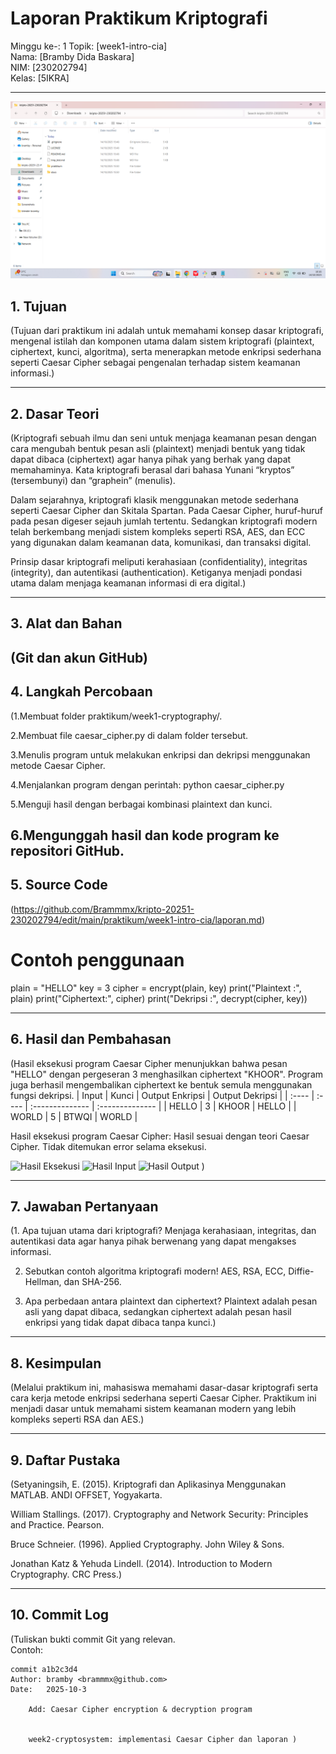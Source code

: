 # Laporan Praktikum Kriptografi
Minggu ke-: 1
Topik: [week1-intro-cia]  
Nama: [Bramby Dida Baskara]  
NIM: [230202794]  
Kelas: [5IKRA]  

---
![Setup GitHub](screenshots/repo_setup.png)
## 1. Tujuan
(Tujuan dari praktikum ini adalah untuk memahami konsep dasar kriptografi, mengenal istilah dan komponen utama dalam sistem kriptografi (plaintext, ciphertext, kunci, algoritma), serta menerapkan metode enkripsi sederhana seperti Caesar Cipher sebagai pengenalan terhadap sistem keamanan informasi.)

---

## 2. Dasar Teori
(Kriptografi sebuah ilmu dan seni untuk menjaga keamanan pesan dengan cara mengubah bentuk pesan asli (plaintext) menjadi bentuk yang tidak dapat dibaca (ciphertext) agar hanya pihak yang berhak yang dapat memahaminya. Kata kriptografi berasal dari bahasa Yunani “kryptos” (tersembunyi) dan “graphein” (menulis).

Dalam sejarahnya, kriptografi klasik menggunakan metode sederhana seperti Caesar Cipher dan Skitala Spartan. Pada Caesar Cipher, huruf-huruf pada pesan digeser sejauh jumlah tertentu. Sedangkan kriptografi modern telah berkembang menjadi sistem kompleks seperti RSA, AES, dan ECC yang digunakan dalam keamanan data, komunikasi, dan transaksi digital.

Prinsip dasar kriptografi meliputi kerahasiaan (confidentiality), integritas (integrity), dan autentikasi (authentication). Ketiganya menjadi pondasi utama dalam menjaga keamanan informasi di era digital.)

---

## 3. Alat dan Bahan
(Git dan akun GitHub)
---

## 4. Langkah Percobaan
(1.Membuat folder praktikum/week1-cryptography/.

2.Membuat file caesar_cipher.py di dalam folder tersebut.

3.Menulis program untuk melakukan enkripsi dan dekripsi menggunakan metode Caesar Cipher.

4.Menjalankan program dengan perintah: 
python caesar_cipher.py

5.Menguji hasil dengan berbagai kombinasi plaintext dan kunci.

6.Mengunggah hasil dan kode program ke repositori GitHub.
---


## 5. Source Code
(https://github.com/Brammmx/kripto-20251-230202794/edit/main/praktikum/week1-intro-cia/laporan.md)

# Contoh penggunaan
plain = "HELLO"
key = 3
cipher = encrypt(plain, key)
print("Plaintext :", plain)
print("Ciphertext:", cipher)
print("Dekripsi  :", decrypt(cipher, key))


---


## 6. Hasil dan Pembahasan
(Hasil eksekusi program Caesar Cipher menunjukkan bahwa pesan "HELLO" dengan pergeseran 3 menghasilkan ciphertext "KHOOR".
Program juga berhasil mengembalikan ciphertext ke bentuk semula menggunakan fungsi dekripsi.
| Input | Kunci | Output Enkripsi | Output Dekripsi |
| :---- | :---- | :-------------- | :-------------- |
| HELLO | 3     | KHOOR           | HELLO           |
| WORLD | 5     | BTWQI           | WORLD           |

Hasil eksekusi program Caesar Cipher: Hasil sesuai dengan teori Caesar Cipher. Tidak ditemukan error selama eksekusi.

![Hasil Eksekusi](screenshots/output.png)
![Hasil Input](screenshots/input.png)
![Hasil Output](screenshots/output.png)
)

---

## 7. Jawaban Pertanyaan
(1. Apa tujuan utama dari kriptografi?
Menjaga kerahasiaan, integritas, dan autentikasi data agar hanya pihak berwenang yang dapat mengakses informasi.

2. Sebutkan contoh algoritma kriptografi modern!
AES, RSA, ECC, Diffie-Hellman, dan SHA-256.

3. Apa perbedaan antara plaintext dan ciphertext?
Plaintext adalah pesan asli yang dapat dibaca, sedangkan ciphertext adalah pesan hasil enkripsi yang tidak dapat dibaca tanpa kunci.)
---

## 8. Kesimpulan
(Melalui praktikum ini, mahasiswa memahami dasar-dasar kriptografi serta cara kerja metode enkripsi sederhana seperti Caesar Cipher. Praktikum ini menjadi dasar untuk memahami sistem keamanan modern yang lebih kompleks seperti RSA dan AES.)

---

## 9. Daftar Pustaka
(Setyaningsih, E. (2015). Kriptografi dan Aplikasinya Menggunakan MATLAB. ANDI OFFSET, Yogyakarta.

William Stallings. (2017). Cryptography and Network Security: Principles and Practice. Pearson.

Bruce Schneier. (1996). Applied Cryptography. John Wiley & Sons.

Jonathan Katz & Yehuda Lindell. (2014). Introduction to Modern Cryptography. CRC Press.)

---

## 10. Commit Log
(Tuliskan bukti commit Git yang relevan.  
Contoh:
```
commit a1b2c3d4
Author: bramby <brammmx@github.com>
Date:   2025-10-3

    Add: Caesar Cipher encryption & decryption program


    week2-cryptosystem: implementasi Caesar Cipher dan laporan )
```
